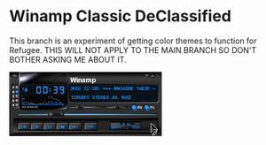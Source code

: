 # Winamp Classic DeClassified

This branch is an experiment of getting color themes to function for Refugee.
THIS WILL NOT APPLY TO THE MAIN BRANCH SO DON'T BOTHER ASKING ME ABOUT IT.

![Screenshot](https://raw.githubusercontent.com/0x5066/DeClassified/RefugeeColoring/screenshot.png)
